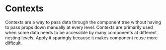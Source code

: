# Contexts

Contexts are a way to pass data through the component tree without having to pass props down manually at every level. Contexts are primarily used when some data needs to be accessible by many components at different nesting levels. Apply it sparingly because it makes component reuse more difficult.

